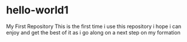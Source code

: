 # hello-world1
My First Repository
This is the first time i use this repository i hope i can enjoy and get the best of it as i go along on a next step on my formation
